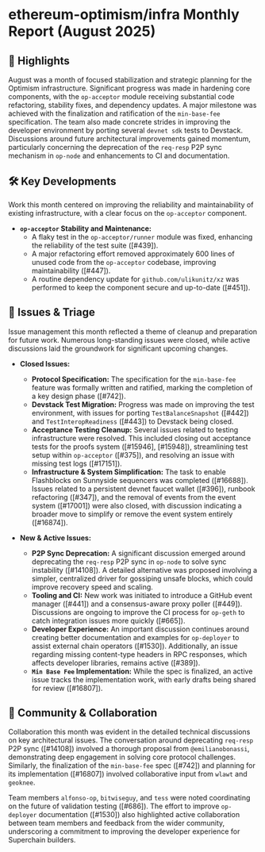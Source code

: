 # ethereum-optimism/infra Monthly Report (August 2025)

## 🚀 Highlights
August was a month of focused stabilization and strategic planning for the Optimism infrastructure. Significant progress was made in hardening core components, with the `op-acceptor` module receiving substantial code refactoring, stability fixes, and dependency updates. A major milestone was achieved with the finalization and ratification of the `min-base-fee` specification. The team also made concrete strides in improving the developer environment by porting several `devnet sdk` tests to Devstack. Discussions around future architectural improvements gained momentum, particularly concerning the deprecation of the `req-resp` P2P sync mechanism in `op-node` and enhancements to CI and documentation.

## 🛠️ Key Developments
Work this month centered on improving the reliability and maintainability of existing infrastructure, with a clear focus on the `op-acceptor` component.

*   **`op-acceptor` Stability and Maintenance:**
    *   A flaky test in the `op-acceptor/runner` module was fixed, enhancing the reliability of the test suite ([#439]).
    *   A major refactoring effort removed approximately 600 lines of unused code from the `op-acceptor` codebase, improving maintainability ([#447]).
    *   A routine dependency update for `github.com/ulikunitz/xz` was performed to keep the component secure and up-to-date ([#451]).

## 🐛 Issues & Triage
Issue management this month reflected a theme of cleanup and preparation for future work. Numerous long-standing issues were closed, while active discussions laid the groundwork for significant upcoming changes.

*   **Closed Issues:**
    *   **Protocol Specification:** The specification for the `min-base-fee` feature was formally written and ratified, marking the completion of a key design phase ([#742]).
    *   **Devstack Test Migration:** Progress was made on improving the test environment, with issues for porting `TestBalanceSnapshot` ([#442]) and `TestInteropReadiness` ([#443]) to Devstack being closed.
    *   **Acceptance Testing Cleanup:** Several issues related to testing infrastructure were resolved. This included closing out acceptance tests for the proofs system ([#15946], [#15948]), streamlining test setup within `op-acceptor` ([#375]), and resolving an issue with missing test logs ([#17151]).
    *   **Infrastructure & System Simplification:** The task to enable Flashblocks on Sunnyside sequencers was completed ([#16688]). Issues related to a persistent devnet faucet wallet ([#396]), runbook refactoring ([#347]), and the removal of events from the event system ([#17001]) were also closed, with discussion indicating a broader move to simplify or remove the event system entirely ([#16874]).

*   **New & Active Issues:**
    *   **P2P Sync Deprecation:** A significant discussion emerged around deprecating the `req-resp` P2P sync in `op-node` to solve sync instability ([#14108]). A detailed alternative was proposed involving a simpler, centralized driver for gossiping unsafe blocks, which could improve recovery speed and scaling.
    *   **Tooling and CI:** New work was initiated to introduce a GitHub event manager ([#441]) and a consensus-aware proxy poller ([#449]). Discussions are ongoing to improve the CI process for `op-geth` to catch integration issues more quickly ([#665]).
    *   **Developer Experience:** An important discussion continues around creating better documentation and examples for `op-deployer` to assist external chain operators ([#1530]). Additionally, an issue regarding missing content-type headers in RPC responses, which affects developer libraries, remains active ([#389]).
    *   **`Min Base Fee` Implementation:** While the spec is finalized, an active issue tracks the implementation work, with early drafts being shared for review ([#16807]).

## 💬 Community & Collaboration
Collaboration this month was evident in the detailed technical discussions on key architectural issues. The conversation around deprecating `req-resp` P2P sync ([#14108]) involved a thorough proposal from `@emilianobonassi`, demonstrating deep engagement in solving core protocol challenges. Similarly, the finalization of the `min-base-fee` spec ([#742]) and planning for its implementation ([#16807]) involved collaborative input from `wlawt` and `geoknee`.

Team members `alfonso-op`, `bitwiseguy`, and `tess` were noted coordinating on the future of validation testing ([#686]). The effort to improve `op-deployer` documentation ([#1530]) also highlighted active collaboration between team members and feedback from the wider community, underscoring a commitment to improving the developer experience for Superchain builders.
